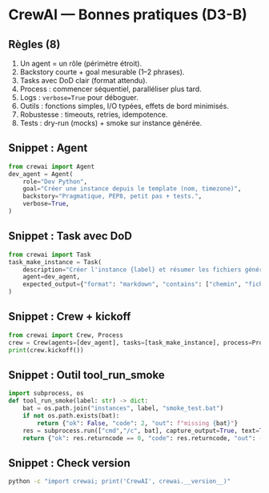 # CrewAI — Bonnes pratiques (D3-B)

## Règles (8)
1. Un agent = un rôle (périmètre étroit).
2. Backstory courte + goal mesurable (1–2 phrases).
3. Tasks avec DoD clair (format attendu).
4. Process : commencer séquentiel, paralléliser plus tard.
5. Logs : `verbose=True` pour déboguer.
6. Outils : fonctions simples, I/O typées, effets de bord minimisés.
7. Robustesse : timeouts, retries, idempotence.
8. Tests : dry-run (mocks) + smoke sur instance générée.

## Snippet : Agent
```python
from crewai import Agent
dev_agent = Agent(
    role="Dev Python",
    goal="Créer une instance depuis le template (nom, timezone)",
    backstory="Pragmatique, PEP8, petit pas + tests.",
    verbose=True,
)
```

## Snippet : Task avec DoD
```python
from crewai import Task
task_make_instance = Task(
    description="Créer l'instance {label} et résumer les fichiers générés.",
    agent=dev_agent,
    expected_output={"format": "markdown", "contains": ["chemin", "fichiers", "étapes"]}
)
```

## Snippet : Crew + kickoff
```python
from crewai import Crew, Process
crew = Crew(agents=[dev_agent], tasks=[task_make_instance], process=Process.sequential)
print(crew.kickoff())
```

## Snippet : Outil tool_run_smoke
```python
import subprocess, os
def tool_run_smoke(label: str) -> dict:
    bat = os.path.join("instances", label, "smoke_test.bat")
    if not os.path.exists(bat):
        return {"ok": False, "code": 2, "out": f"missing {bat}"}
    res = subprocess.run(["cmd","/c", bat], capture_output=True, text=True)
    return {"ok": res.returncode == 0, "code": res.returncode, "out": (res.stdout or res.stderr or "")[:2000]}
```

## Snippet : Check version
```bash
python -c "import crewai; print('CrewAI', crewai.__version__)"



```
